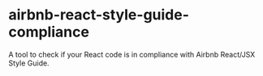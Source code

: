 # airbnb-react-style-guide-compliance
A tool to check if your React code is in compliance with Airbnb React/JSX Style Guide.
